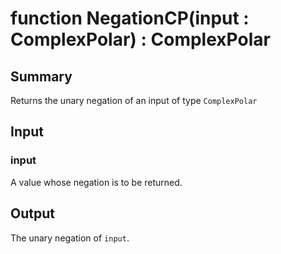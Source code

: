 # function NegationCP(input : ComplexPolar) : ComplexPolar

## Summary
Returns the unary negation of an input of type `ComplexPolar`

## Input
### input
A value whose negation is to be returned.

## Output
The unary negation of `input`.
